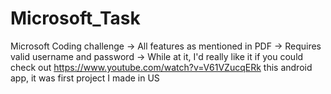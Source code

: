 # Microsoft_Task
Microsoft Coding challenge
-> All features as mentioned in PDF
-> Requires valid username and password
-> While at it, I'd really like it if you could check out https://www.youtube.com/watch?v=V61VZucqERk this android app, it was first project I made in US
